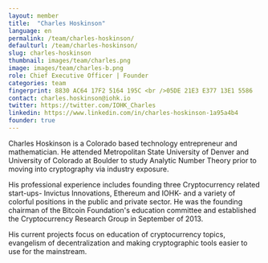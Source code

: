 ```yaml
---
layout: member
title:  "Charles Hoskinson"
language: en
permalink: /team/charles-hoskinson/
defaulturl: /team/charles-hoskinson/
slug: charles-hoskinson
thumbnail: images/team/charles.png
image: images/team/charles-b.png
role: Chief Executive Officer | Founder
categories: team
fingerprint: 8830 AC64 17F2 5164 195C <br />05DE 21E3 E377 13E1 5586
contact: charles.hoskinson@iohk.io
twitter: https://twitter.com/IOHK_Charles
linkedin: https://www.linkedin.com/in/charles-hoskinson-1a95a4b4
founder: true
---
```

Charles Hoskinson is a Colorado based technology entrepreneur and mathematician. He attended Metropolitan State University of Denver and University of Colorado at Boulder to study Analytic Number Theory prior to moving into cryptography via industry exposure.

His professional experience includes founding three Cryptocurrency related start-ups- Invictus Innovations, Ethereum and IOHK- and a variety of colorful positions in the public and private sector. He was the founding chairman of the Bitcoin Foundation's education committee and established the Cryptocurrency Research Group in September of 2013.

His current projects focus on education of cryptocurrency topics, evangelism of decentralization and making cryptographic tools easier to use for the mainstream.